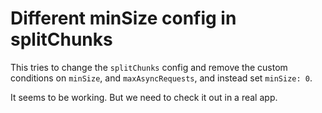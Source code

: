 # Different minSize config in splitChunks

This tries to change the `splitChunks` config and remove the custom conditions on `minSize`, and `maxAsyncRequests`, and instead set `minSize: 0`.

It seems to be working. But we need to check it out in a real app.
